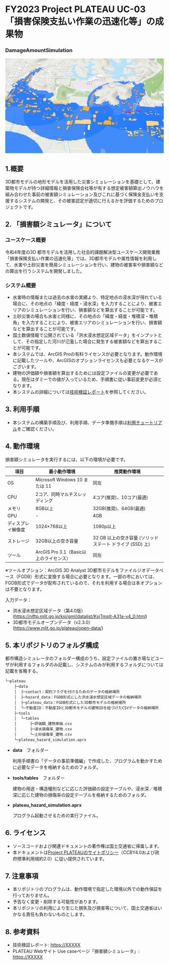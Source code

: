 
# FY2023 Project PLATEAU UC-03 「損害保険支払い作業の迅速化等」の成果物
### DamageAmountSimulation
![](./resources/readme1.png)

## 1.概要
3D都市モデルの地形モデルを活用した災害シミュレーションを基礎として、建築物モデルが持つ詳細情報と損害保険会社等が有する想定被害額算出ノウハウを組み合わせた事前の被害額シミュレーション及びこれに基づく保険金支払いを支援するシステムの開発と、その被害認定が適切に行えるかを評価するためのプロジェクトです。


## 2. 「損害額シミュレータ」について

### ユースケース概要
令和4年度の3D 都市モデルを活用した社会的課題解決型ユースケース開発業務「損害保険支払い作業の迅速化等」では、3D都市モデルや属性情報を利用して、水害や土砂災害を簡易シミュレーションを行い、建物の被害率や損害額などの算出を行うシステムを開発しました。

### システム概要
- 水害時の情報または過去の水害の実績より、特定地点の浸水深が得れている場合に、その地点の「緯度・経度・浸水深」を入力することにより、被害エリアのシミュレーションを行い、損害額などを算出することが可能です。
- 土砂災害の場合も水害と同様に、その地点の「緯度・経度・堆積深・堆積角」を入力することにより、被害エリアのシミュレーションを行い、損害額などを算出することが可能です。
- 国土数値情報で公開されている「洪水浸水想定区域データ」をインプットとして、その指定した河川が氾濫した場合に発生する被害額などを算出することが可能です。
- 本システムでは、ArcGIS Proの有料ライセンスが必要となります。動作環境に記載したツールや、ArcGISのオプションライセンスも必要となるケースがございます。
- 建物の評価額や損害額を算出するためには設定ファイルの変更が必要である。現在はダミーでの値が入っているため、手順書に従い事前変更が必須となります。
- 本システムの詳細については[技術検証レポート](https://XXXXX)を参照してください。


## 3. 利用手順

- 本システムの構築手順及び、利用手順、データ準備手順は[利用チュートリアル](https://XXXXX)をご確認ください。


## 4. 動作環境
損害額シミュレータを実行するには、以下の環境が必要です。

| 項目 | 最小動作環境 | 推奨動作環境 | 
| - | - | - | 
| OS | Microsoft Windows 10 または 11 | 同左 | 
| CPU | 2コア、同時マルチスレッディング |  4コア(推奨)、10コア(最適) | 
| メモリ | 8GB以上 | 32GB(推奨)、64GB(最適) | 
| GPU |- | 4GB | 
| ディスプレイ解像度 | 1024×768以上 |  1080p以上  | 
| ストレージ | 32GB以上の空き容量 |  32 GB 以上の空き容量 (ソリッド ステート ドライブ (SSD) 上) | 
| ツール | ArcGIS Pro 3.1（Basic以上のライセンス） | 同左 | 

※ツールオプション：ArcGIS 3D Analyst
3D都市モデルをファイルジオデータベース（FGDB）形式に変換する場合に必要となります。一部の市においては、FGDB形式でデータが配布されているので、それを利用する場合は本オプションは不要となります。


入力データ：
- 洪水浸水想定区域データ（第4.0版）(https://nlftp.mlit.go.jp/ksj/gml/datalist/KsjTmplt-A31a-v4_0.html)
- 3D都市モデルオープンデータ（v2.3.0）(https://www.mlit.go.jp/plateau/open-data/)


## 5. 本リポジトリのフォルダ構成

都市構造シミュレータのフォルダー構成のうち、設定ファイルの置き場などユーザが利用するフォルダのみ記載し、システムのみが利用するフォルダについては記載を省略する。

```markdown
└─plateau
    ├─data
    │  ├─contact：契約フラグを付けるためのデータの格納場所
    │  ├─hazard_data：FGDB形式にした洪水浸水想定区域データの格納場所
    │  ├─plateau_data：FGDB形式にした3D都市モデルの格納場所
    │  └─不動産ID：不動産IDと3D都市モデルの建物IDを紐づけたCSVデータの格納場所
    ├─tools
    │  └─tables
    │      ├─評価額_建物単価.csv
    │      ├─浸水損傷率_建物.csv
    │      └─土砂損傷率_建物.csv
    └─plateau_hazard_simulation.aprx

```

- **data**　フォルダー<p></p>
利用手順書の「データの事前準備編」で作成した、プログラムを動かすために必要なデータを格納するためのフォルダ。

- **tools/tables**　フォルダー<p></p>
建物の用途・構造種別などに応じた評価額の設定テーブルや、浸水深／堆積深に応じた建物の損傷率の設定テーブルを格納するためのフォルダ。

- **plateau_hazard_simulation.aprx**<p></p>
プログラム起動させるための実行ファイル。


## 6. ライセンス
- ソースコードおよび関連ドキュメントの著作権は国土交通省に帰属します。
- 本ドキュメントは[Project PLATEAUのサイトポリシー](https://www.mlit.go.jp/plateau/site-policy/)（CCBY4.0および政府標準利用規約2.0）に従い提供されています。


## 7. 注意事項
- 本リポジトリのプログラムは、動作環境で指定した環境以外での動作保証を行っておりません。
- 予告なく変更・削除する可能性があります。
- 本リポジトリの利用により生じた損失及び損害等について、国土交通省はいかなる責任も負わないものとします。


## 8. 参考資料
- 技術検証レポート: <https://XXXXX>
- PLATEAU Webサイト Use caseページ「損害額シミュレータ」: <https://XXXXX>
